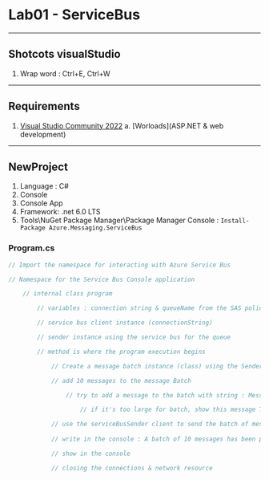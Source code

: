 # Lab01 - ServiceBus

---

## Shotcots visualStudio
1. Wrap word : Ctrl+E, Ctrl+W

---

## Requirements
1. [Visual Studio Community 2022](https://visualstudio.microsoft.com/thank-you-downloading-visual-studio/?sku=Community&channel=Release&version=VS2022&source=VSLandingPage&cid=2030&passive=false)
    a. [Worloads](ASP.NET & web development)

---

## NewProject
1. Language : C#
2. Console
3. Console App
4. Framework: .net 6.0 LTS
5. Tools\NuGet Package Manager\Package Manager Console :
`Install-Package Azure.Messaging.ServiceBus`

### Program.cs
````cs
// Import the namespace for interacting with Azure Service Bus

// Namespace for the Service Bus Console application

    // internal class program

        // variables : connection string & queueName from the SAS policy

        // service bus client instance (connectionString)

        // sender instance using the service bus for the queue

        // method is where the program execution begins

            // Create a message batch instance (class) using the Sender

            // add 10 messages to the message Batch

                // try to add a message to the batch with string : Message <number>

                    // if it's too large for batch, show this message The message <n> is too large to fit in the batch

            // use the serviceBusSender client to send the batch of messages to the service bus queue
            
            // write in the console : A batch of 10 messages has been published to the queue

            // show in the console

            // closing the connections & network resource
````
